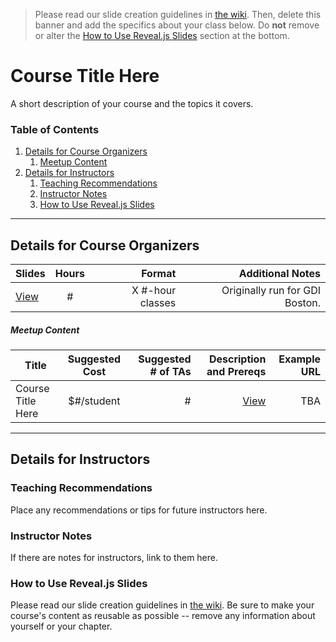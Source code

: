 > Please read our slide creation guidelines in [the wiki](https://github.com/girldevelopit/gdi-slides-template/wiki). Then, delete this banner and add the specifics about your class below. Do **not** remove or alter the [How to Use Reveal.js Slides](#how-to-use-revealjs-slides) section at the bottom.

# Course Title Here

A short description of your course and the topics it covers.

### Table of Contents
1. [Details for Course Organizers](#details-for-course-organizers)
    1. [Meetup Content](#meetup-content)
2. [Details for Instructors](#details-for-instructors)
    1. [Teaching Recommendations](#teaching-recommendations)
    2. [Instructor Notes](#instructor-notes)
    3. [How to Use Reveal.js Slides](#how-to-use-revealjs-slides)


---


## Details for Course Organizers

| Slides | Hours | Format | Additional Notes |
| ----- |:-----:| -----:| -----:|
| [View](https://gdiboston.github.io/gdi-slides-template-boston) | # | X #-hour classes | Originally run for GDI Boston. |


##### Meetup Content

| Title | Suggested Cost | Suggested # of TAs | Description and Prereqs | Example URL |
| ----- |:-----:| -----:| -----:| -----:|
| Course Title Here | $#/student | # | [View](documentation/meetup-description.md) | TBA |


---

## Details for Instructors

### Teaching Recommendations
Place any recommendations or tips for future instructors here.

### Instructor Notes
If there are notes for instructors, link to them here.

### How to Use Reveal.js Slides
Please read our slide creation guidelines in [the wiki](https://github.com/girldevelopit/gdi-slides-template/wiki). Be sure to make your course's content as reusable as possible -- remove any information about yourself or your chapter.
